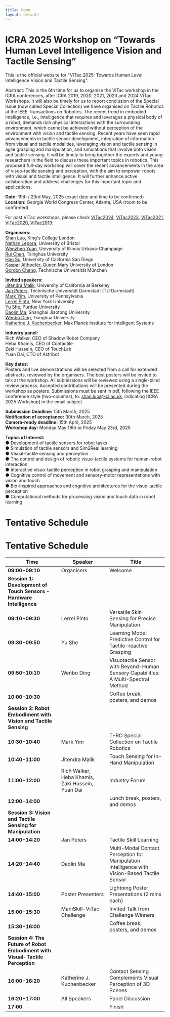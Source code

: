```yaml
---
title: Home
layout: default
---
```


# ICRA 2025 Workshop on “Towards Human Level Intelligence Vision and Tactile Sensing”

This is the official website for "ViTac 2025: Towards Human Level Intelligence Vision and Tactile Sensing".

Abstract: This is the 6th time for us to organise the ViTac workshop in the ICRA conferences, after ICRA 2019, 2020, 2021, 2023 and 2024 ViTac Workshops. It will also be timely for us to report conclusion of the Special Issue (now called Special Collection) we have organised on Tactile Robotics at the IEEE Transactions on Robotics. The recent trend in embodied intelligence, i.e., intelligence that requires and leverages a physical body of a robot, demands rich physical interactions with the surrounding environment, which cannot be achieved without perception of the environment with vision and tactile sensing. Recent years have seen rapid advancements in tactile sensor development, integration of information from visual and tactile modalities, leveraging vision and tactile sensing in agile grasping and manipulation, and simulations that involve both vision and tactile sensing. It will be timely to bring together the experts and young researchers in the field to discuss these important topics in robotics. This proposed full-day workshop will cover the recent advancements in the area of visuo-tactile sensing and perception, with the aim to empower robots with visual and tactile intelligence. It will further enhance active collaboration and address challenges for this important topic and applications.

**Date:** 19th / 23rd May, 2025 (exact date and time to be confirmed) <br>
**Location:** Georgia World Congress Center, Atlanta, USA (room to be confirmed) <br>

For past ViTac workshops, please check [ViTac2024](https://shanluo.github.io/ViTacWorkshops/vitac2024), [ViTac2023](https://shanluo.github.io/ViTacWorkshops/vitac2023), [ViTac2021](https://shanluo.github.io/ViTacWorkshops/vitac2021), [ViTac2020](https://shanluo.github.io/ViTacWorkshops/vitac2020), [ViTac2019](https://shanluo.github.io/ViTacWorkshops/vitac2019).

**Organisers:** <br>
[Shan Luo](https://shanluo.github.io/), King's College London <br>
[Nathan Lepora](www.lepora.com), University of Bristol <br>
[Wenzhen Yuan](https://cs.illinois.edu/about/people/adjunct-faculty/yuanwz), University of Illinois Urbana-Champaign <br>
[Rui Chen](https://callmeray.github.io/homepage/Home.html), Tsinghua University <br>
[Hao Su](https://cseweb.ucsd.edu/~haosu/ ), University of California San Diego <br>
[Kaspar Althoefer](http://www.eecs.qmul.ac.uk/profiles/althoeferkaspar.html), Queen Mary University of London <br>
[Gordon Cheng](https://www.professoren.tum.de/en/cheng-gordon), Technische Universität München <br>

**Invited speakers:** <br>
[Jitendra Malik](https://people.eecs.berkeley.edu/~malik/), University of California at Berkeley <br>
[Jan Peters](https://www.ias.informatik.tu-darmstadt.de/Member/JanPeters), Technische Universität Darmstadt (TU Darmstadt) <br>
[Mark Yim](https://www.grasp.upenn.edu/people/mark-yim/), University of Pennsylvania <br>
[Lerrel Pinto](https://www.lerrelpinto.com/), New York University <br>
[Yu She](https://www.cerias.purdue.edu/site/people/faculty/view/3343), Purdue University <br>
[Daolin Ma](https://mpi.sjtu.edu.cn/people.html), Shanghai Jiaotong University <br>
[Wenbo Ding](https://ssr-group.net/), Tsinghua University <br>
[Katherine J. Kuchenbecker](https://hi.is.mpg.de/), Max Planck Institute for Intelligent Systems <br>

**Industry panel:** <br>
Rich Walker, CEO of Shadow Robot Company <br>
Heba Khamis, CEO of Contactile <br>
Zaki Hussein, CEO of TouchLab <br>
Yuan Dai, CTO of Astribot <br>

**Key dates:** <br>
Posters and live demonstrations will be selected from a call for extended abstracts, reviewed by the organisers. The best posters will be invited to talk at the workshop. All submissions will be reviewed using a single-blind review process. Accepted contributions will be presented during the workshop as posters. Submissions must be sent in pdf, following the IEEE conference style (two-columns), to: shan.luo@kcl.ac.uk, indicating [ICRA 2025 Workshop] in the email subject. <br>

**Submission Deadline:** 15th March, 2025 <br>
**Notification of acceptance:** 30th March, 2025 <br>
**Camera-ready deadline:** 15th April, 2025 <br>
**Workshop day:** Monday May 19th or Friday May 23rd, 2025 <br>

**Topics of Interest:** <br>
●  	Development of tactile sensors for robot tasks <br>
●  	Simulation of tactile sensors and Sim2Real learning <br>
●  	Visual-tactile sensing and perception <br>
●  	The control and design of robotic visuo-tactile systems for human-robot interaction <br>
●  	Interactive visuo-tactile perception in robot grasping and manipulation <br>
●  	Cognitive control of movement and sensory-motor representations with vision and touch <br>
●  	Bio-inspired approaches and cognitive architectures for the visuo-tactile perception <br>
●   Computational methods for processing vision and touch data in robot learning <br>

# Tentative Schedule

# Tentative Schedule

| Time          | Speaker                                         | Title  |
|--------------|-----------------------------------------------|-------------------------------------------------------------|
| **09:00-09:10** | Organisers                                      | Welcome  |
| **Session 1: Development of Touch Sensors - Hardware Intelligence** |  |  |
| **09:10-09:30** | Lerrel Pinto                                    | Versatile Skin Sensing for Precise Manipulation  |
| **09:30-09:50** | Yu She                                         | Learning Model Predictive Control for Tactile-reactive Grasping  |
| **09:50-10:10** | Wenbo Ding                                     | Visuotactile Sensor with Beyond-Human Sensory Capabilities: A Multi-Spectral Method  |
| **10:00-10:30** | | Coffee break, posters, and demos  |
| **Session 2: Robot Embodiment with Vision and Tactile Sensing** |  |  |
| **10:30-10:40** | Mark Yim                                      | T-RO Special Collection on Tactile Robotics  |
| **10:40-11:00** | Jitendra Malik                                | Touch Sensing for In-Hand Manipulation  |
| **11:00-12:00** | Rich Walker, Heba Khamis, Zaki Hussein, Yuan Dai | Industry Forum  |
| **12:00-14:00** | | Lunch break, posters, and demos  |
| **Session 3: Vision and Tactile Sensing for Manipulation** |  |  |
| **14:00-14:20** | Jan Peters                                   | Tactile Skill Learning  |
| **14:20-14:40** | Daolin Ma                                    | Multi-Modal Contact Perception for Manipulation Intelligence with Vision-Based Tactile Sensor  |
| **14:40-15:00** | Poster Presenters                            | Lightning Poster Presentations (2 mins each)  |
| **15:00-15:30** | ManiSkill-ViTac Challenge                    | Invited Talk from Challenge Winners  |
| **15:30-16:00** | | Coffee break, posters, and demos  |
| **Session 4: The Future of Robot Embodiment with Visual-Tactile Perception** |  |  |
| **16:00-16:20** | Katherine J. Kuchenbecker                    | Contact Sensing Complements Visual Perception of 3D Scenes  |
| **16:20-17:00** | All Speakers                                 | Panel Discussion  |
| **17:00**      | | Finish  |



<!-- 
{% include toc.html %}

------

{% include template/credits.html %} -->
